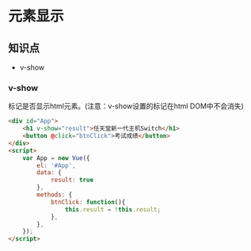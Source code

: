 元素显示
=========

## 知识点

* v-show

### v-show

标记是否显示html元素。(注意：v-show设置的标记在html DOM中不会消失)

~~~html
<div id="App">
    <h1 v-show="result">任天堂新一代主机Switch</h1>
    <button @click="btnClick">考试成绩</button>
</div>
<script>
    var App = new Vue({
        el: '#App', 
        data: {
            result: true
        },
        methods: {
            btnClick: function(){
                this.result = !this.result;
            },
        },
    });
</script>
~~~

